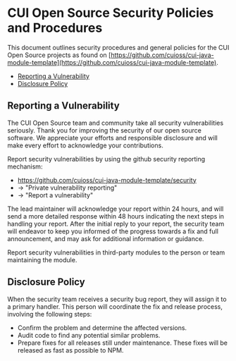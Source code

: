 # CUI Open Source Security Policies and Procedures

This document outlines security procedures and general policies for the
CUI Open Source projects as found on [https://github.com/cuioss/cui-java-module-template](https://github.com/cuioss/cui-java-module-template).

  * [Reporting a Vulnerability](#reporting-a-vulnerability)
  * [Disclosure Policy](#disclosure-policy)

## Reporting a Vulnerability 

The CUI Open Source team and community take all security vulnerabilities
seriously. Thank you for improving the security of our open source 
software. We appreciate your efforts and responsible disclosure and will
make every effort to acknowledge your contributions.

Report security vulnerabilities by using the github security reporting mechanism:
* https://github.com/cuioss/cui-java-module-template/security
* -> "Private vulnerability reporting"
* -> "Report a vulnerability"

The lead maintainer will acknowledge your report within 24 hours, and will
send a more detailed response within 48 hours indicating the next steps in 
handling your report. After the initial reply to your report, the security
team will endeavor to keep you informed of the progress towards a fix and
full announcement, and may ask for additional information or guidance.

Report security vulnerabilities in third-party modules to the person or 
team maintaining the module.

## Disclosure Policy

When the security team receives a security bug report, they will assign it
to a primary handler. This person will coordinate the fix and release
process, involving the following steps:

  * Confirm the problem and determine the affected versions.
  * Audit code to find any potential similar problems.
  * Prepare fixes for all releases still under maintenance. These fixes
    will be released as fast as possible to NPM.
